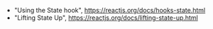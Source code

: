 - "Using the State hook", https://reactjs.org/docs/hooks-state.html
- "Lifting State Up", https://reactjs.org/docs/lifting-state-up.html
